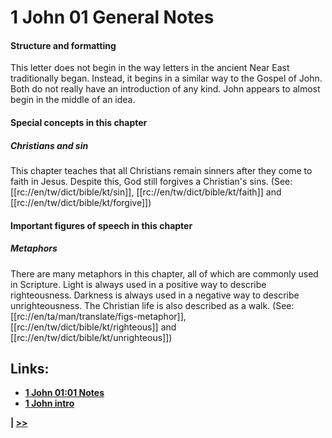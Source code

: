 # 1 John 01 General Notes #

#### Structure and formatting ####

This letter does not begin in the way letters in the ancient Near East traditionally began. Instead, it begins in a similar way to the Gospel of John. Both do not really have an introduction of any kind. John appears to almost begin in the middle of an idea.

#### Special concepts in this chapter ####

##### Christians and sin #####
This chapter teaches that all Christians remain sinners after they come to faith in Jesus. Despite this, God still forgives a Christian's sins. (See: [[rc://en/tw/dict/bible/kt/sin]], [[rc://en/tw/dict/bible/kt/faith]] and [[rc://en/tw/dict/bible/kt/forgive]])

#### Important figures of speech in this chapter ####

##### Metaphors #####
There are many metaphors in this chapter, all of which are commonly used in Scripture. Light is always used in a positive way to describe righteousness. Darkness is always used in a negative way to describe unrighteousness. The Christian life is also described as a walk. (See: [[rc://en/ta/man/translate/figs-metaphor]], [[rc://en/tw/dict/bible/kt/righteous]] and [[rc://en/tw/dict/bible/kt/unrighteous]])

## Links: ##

* __[1 John 01:01 Notes](./01.md)__
* __[1 John intro](../front/intro.md)__

__| [>>](../02/intro.md)__
